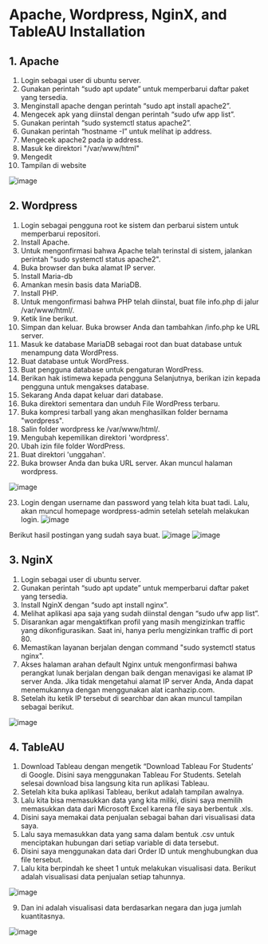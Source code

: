 # Apache, Wordpress, NginX, and TableAU Installation

## 1. Apache 
1. Login sebagai user di ubuntu server.
2. Gunakan perintah “sudo apt update” untuk memperbarui daftar paket yang tersedia.
3. Menginstall apache dengan perintah “sudo apt install apache2”.
4. Mengecek apk yang diinstal dengan perintah “sudo ufw app list”.
5. Gunakan perintah “sudo systemctl status apache2”.
6. Gunakan perintah “hostname -I” untuk melihat ip address.
7. Mengecek apache2 pada ip address.
8. Masuk ke direktori "/var/www/html"
9. Mengedit
10. Tampilan di website


![image](https://github.com/ekrtna/ApacheHadoop-Wordpress-NginX-TableAU/assets/150004277/ea2ddd63-c83e-4cc2-ae53-103890a52a68)

## 2. Wordpress
1. Login sebagai pengguna root ke sistem dan perbarui sistem untuk memperbarui repositori.
2.	Install Apache.
3.	Untuk mengonfirmasi bahwa Apache telah terinstal di sistem, jalankan perintah "sudo systemctl status apache2".
4.	Buka browser dan buka alamat IP server.
5.	Install Maria-db
6.	Amankan mesin basis data MariaDB.
7.	Install PHP.
8.	Untuk mengonfirmasi bahwa PHP telah diinstal, buat file info.php di jalur /var/www/html/.
9.	Ketik line berikut.
10.	Simpan dan keluar. Buka browser Anda dan tambahkan /info.php ke URL server.
11.	Masuk ke database MariaDB sebagai root dan buat database untuk menampung data WordPress.
12.	Buat database untuk WordPress.
13.	Buat pengguna database untuk pengaturan WordPress.
14.	Berikan hak istimewa kepada pengguna Selanjutnya, berikan izin kepada pengguna untuk mengakses database.
15.	Sekarang Anda dapat keluar dari database.
16.	Buka direktori sementara dan unduh File WordPress terbaru.
17.	Buka kompresi tarball yang akan menghasilkan folder bernama "wordpress".
18.	Salin folder wordpress ke /var/www/html/.
19.	Mengubah kepemilikan direktori 'wordpress'.
20.	Ubah izin file folder WordPress.
21.	Buat direktori 'unggahan'. 
22.	Buka browser Anda dan buka URL server. Akan muncul halaman wordpress.


![image](https://github.com/ekrtna/ApacheHadoop-Wordpress-NginX-TableAU/assets/150004277/547486b2-fb6d-4f9d-8f1e-fd5860b85c38)


23. Login dengan username dan password yang telah kita buat tadi. Lalu, akan muncul homepage wordpress-admin setelah setelah melakukan login.
![image](https://github.com/ekrtna/ApacheHadoop-Wordpress-NginX-TableAU/assets/150004277/7f26e8fd-e830-4b3e-baab-b9e38d6aebf5)

Berikut hasil postingan yang sudah saya buat.
![image](https://github.com/ekrtna/ApacheHadoop-Wordpress-NginX-TableAU/assets/150004277/d9cfffcb-e918-4a7a-8de3-396efd0d4e48)
![image](https://github.com/ekrtna/ApacheHadoop-Wordpress-NginX-TableAU/assets/150004277/4f7c439f-c9f3-4b36-b566-36734a586d51)

## 3. NginX
1. Login sebagai user di ubuntu server.
2.	Gunakan perintah “sudo apt update” untuk memperbarui daftar paket yang tersedia.
3.	Install NginX dengan “sudo apt install nginx”.
4.	Melihat aplikasi apa saja yang sudah diinstal dengan “sudo ufw app list”.
5.	Disarankan agar mengaktifkan profil yang masih mengizinkan traffic yang dikonfigurasikan. Saat ini, hanya perlu mengizinkan traffic di port 80. 
6.	Memastikan layanan berjalan dengan command "sudo systemctl status nginx".
7.	Akses halaman arahan default Nginx untuk mengonfirmasi bahwa perangkat lunak berjalan dengan baik dengan menavigasi ke alamat IP server Anda. Jika tidak mengetahui alamat IP server Anda, Anda dapat menemukannya dengan menggunakan alat icanhazip.com.
8.	Setelah itu ketik IP tersebut di searchbar dan akan muncul tampilan sebagai berikut.

 ![image](https://github.com/ekrtna/ApacheHadoop-Wordpress-NginX-TableAU/assets/150004277/95ab2f8c-8050-453b-8185-52fdf3b17ba9)

 ## 4. TableAU
1. Download Tableau dengan mengetik “Download Tableau For Students’ di Google. Disini saya menggunakan Tableau For Students. Setelah selesai download bisa langsung kita run aplikasi Tableau.
2.	Setelah kita buka aplikasi Tableau, berikut adalah tampilan awalnya.
3.	Lalu kita bisa memasukkan data yang kita miliki, disini saya memilih memasukkan data dari Microsoft Excel karena file saya berbentuk .xls.
4.	Disini saya memakai data penjualan sebagai bahan dari visualisasi data saya.
5.	Lalu saya memasukkan data yang sama dalam bentuk .csv untuk menciptakan hubungan dari setiap variable di data tersebut.
6.	Disini saya menggunakan data dari Order ID untuk menghubungkan dua file tersebut.
7.	Lalu kita berpindah ke sheet 1 untuk melakukan visualisasi data. Berikut adalah visualisasi data penjualan setiap tahunnya.

![image](https://github.com/ekrtna/ApacheHadoop-Wordpress-NginX-TableAU/assets/150004277/4bd67f5a-4166-4815-9c38-da1fd8ba0b48)


9. Dan ini adalah visualisasi data berdasarkan negara dan juga jumlah kuantitasnya.


![image](https://github.com/ekrtna/ApacheHadoop-Wordpress-NginX-TableAU/assets/150004277/e3c4eb4a-c2fa-4a92-82ce-da78c559a104)









 



